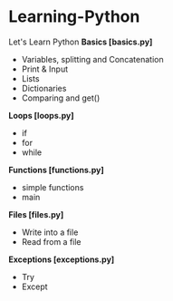 # Learning-Python
Let's Learn Python
<strong>Basics [basics.py]</strong>
* Variables, splitting and Concatenation
* Print & Input
* Lists
* Dictionaries
* Comparing and get()

<strong>Loops [loops.py]</strong>
* if
* for
* while

<strong>Functions [functions.py]</strong>
* simple functions
* main

<strong>Files [files.py]</strong>
* Write into a file
* Read from a file

<strong>Exceptions [exceptions.py]</strong>
* Try
* Except